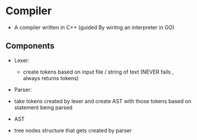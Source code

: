 # Compiler
* A compiler written in C++ (guided By wiritng an interpreter in  GO)
 
## Components 
* Lexer:
  - create tokens based on input file / string of text (NEVER fails , always returns tokens)

* Parser:
 - take tokens created by lexer and create AST with those tokens based on statement being parsed

* AST
 - tree nodes structure that gets created by parser 
